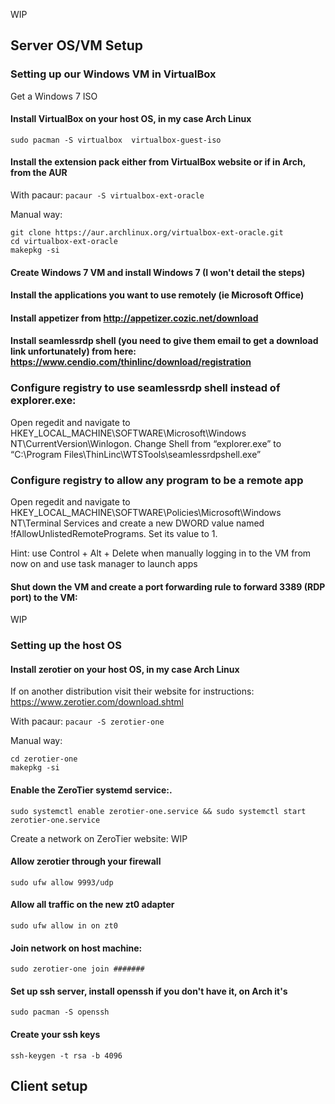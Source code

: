 WIP

## Server OS/VM Setup

### Setting up our Windows VM in VirtualBox

Get a Windows 7 ISO

#### Install VirtualBox on your host OS, in my case Arch Linux
`sudo pacman -S virtualbox  virtualbox-guest-iso`

#### Install the extension pack either from VirtualBox website or if in Arch, from the AUR

With pacaur:
`pacaur -S virtualbox-ext-oracle`

Manual way:
```sudo pacman -S git
git clone https://aur.archlinux.org/virtualbox-ext-oracle.git
cd virtualbox-ext-oracle
makepkg -si
```

#### Create Windows 7 VM and install Windows 7 (I won't detail the steps)
#### Install the applications you want to use remotely (ie Microsoft Office)
#### Install appetizer from http://appetizer.cozic.net/download
#### Install seamlessrdp shell (you need to give them email to get a download link unfortunately) from here: https://www.cendio.com/thinlinc/download/registration

### Configure registry to use seamlessrdp shell instead of explorer.exe:
Open regedit and navigate to HKEY_LOCAL_MACHINE\SOFTWARE\Microsoft\Windows NT\CurrentVersion\Winlogon.  Change Shell from “explorer.exe” to “C:\Program Files\ThinLinc\WTSTools\seamlessrdpshell.exe”

### Configure registry to allow any program to be a remote app
Open regedit and navigate to HKEY_LOCAL_MACHINE\SOFTWARE\Policies\Microsoft\Windows NT\Terminal Services and create a new DWORD value named !fAllowUnlistedRemotePrograms.  Set its value to 1.

Hint: use Control + Alt + Delete when manually logging in to the VM from now on and use task manager to launch apps

#### Shut down the VM and create a port forwarding rule to forward 3389 (RDP port) to the VM:
WIP


### Setting up the host OS

#### Install zerotier on your host OS, in my case Arch Linux
If on another distribution visit their website for instructions: https://www.zerotier.com/download.shtml

With pacaur:
`pacaur -S zerotier-one`

Manual way:
```git clone https://aur.archlinux.org/zerotier-one.git
cd zerotier-one
makepkg -si
```

#### Enable the ZeroTier systemd service:.

`sudo systemctl enable zerotier-one.service && sudo systemctl start zerotier-one.service`

Create a network on ZeroTier website:
WIP

#### Allow zerotier through your firewall

`sudo ufw allow 9993/udp`

#### Allow all traffic on the new zt0 adapter

`sudo ufw allow in on zt0`

#### Join network on host machine:

`sudo zerotier-one join #######`

#### Set up ssh server, install openssh if you don't have it, on Arch it's

`sudo pacman -S openssh`

#### Create your ssh keys

`ssh-keygen -t rsa -b 4096`


## Client setup
